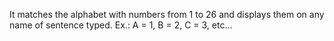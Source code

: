 It matches the alphabet with numbers from 1 to 26 and displays them on any name of sentence typed. Ex.: A = 1, B = 2, C = 3, etc...
